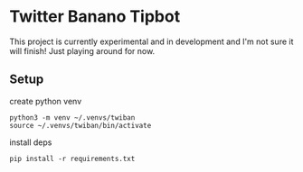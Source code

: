# Twitter Banano Tipbot
This project is currently experimental and in development and I'm not sure it will finish! Just playing around for now.

## Setup
create python venv
```
python3 -m venv ~/.venvs/twiban
source ~/.venvs/twiban/bin/activate
```
install deps
```
pip install -r requirements.txt
```
